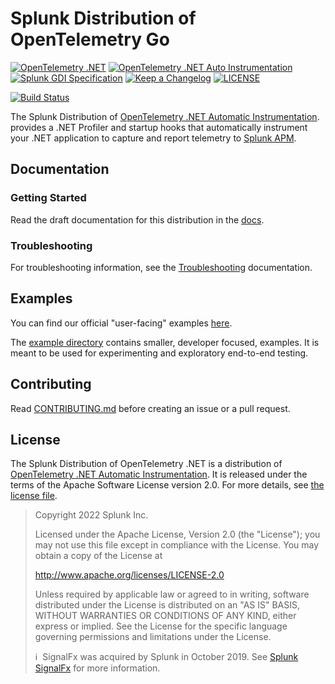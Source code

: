 # Splunk Distribution of OpenTelemetry Go

[![OpenTelemetry .NET](https://img.shields.io/badge/OTel-1.3.1-blueviolet)](https://github.com/open-telemetry/opentelemetry-dotnet/releases/tag/core-1.3.1)
[![OpenTelemetry .NET Auto Instrumentation](https://img.shields.io/badge/OTel-v0.3.1-blueviolet)](https://github.com/open-telemetry/opentelemetry-dotnet-instrumentation/releases/tag/v0.3.1-beta.1)
[![Splunk GDI Specification](https://img.shields.io/badge/GDI-1.3.0-blueviolet)](https://github.com/signalfx/gdi-specification/releases/tag/v1.3.0)
[![Keep a Changelog](https://img.shields.io/badge/changelog-Keep%20a%20Changelog-%23E05735)](CHANGELOG.md)
[![LICENSE](https://img.shields.io/github/license/signalfx/splunk-otel-dotent)](LICENSE)

[![Build Status](https://img.shields.io/github/workflow/status/signalfx/splunk-otel-dotnet/ci)](https://github.com/signalfx/splunk-otel-dotnet/actions?query=branch%3Amain)

The Splunk Distribution of
[OpenTelemetry .NET Automatic Instrumentation](https://github.com/open-telemetry/opentelemetry-dotnet-instrumentation).
provides a .NET Profiler and startup hooks
that automatically instrument your .NET application to capture and report
telemetry to [Splunk APM](https://docs.splunk.com/Observability/apm/intro-to-apm.html).

## Documentation

### Getting Started

Read the draft documentation for this distribution in the
[docs](docs/README.md).

<!-- To be used when we have our official docs:
Read the official documentation for this distribution in the
[Splunk Docs site](https://docs.splunk.com/Observability/gdi/get-data-in/application/dotnet/get-started.html).
-->

### Troubleshooting

For troubleshooting information, see the
[Troubleshooting](docs/troubleshooting.md)
documentation.

<!-- To be used when we have our official docs:
For troubleshooting information, see the
[Troubleshooting](https://docs.splunk.com/Observability/gdi/get-data-in/application/dotnet/troubleshooting/common-dotnet-troubleshooting.html)
documentation.
-->

## Examples

You can find our official "user-facing" examples
[here](https://github.com/signalfx/tracing-examples/tree/main/opentelemetry-tracing/opentelemetry-dotnet).

The [example directory](./example) contains smaller, developer focused, examples.
It is meant to be used for experimenting and exploratory end-to-end testing.

## Contributing

Read [CONTRIBUTING.md](CONTRIBUTING.md)
before creating an issue or a pull request.

## License

The Splunk Distribution of OpenTelemetry .NET is a distribution of
[OpenTelemetry .NET Automatic Instrumentation](https://github.com/open-telemetry/opentelemetry-dotnet-instrumentation).
It is released under the terms of the Apache Software License version 2.0.
For more details, see [the license file](./LICENSE).

> Copyright 2022 Splunk Inc.
>
> Licensed under the Apache License, Version 2.0 (the "License");
> you may not use this file except in compliance with the License.
> You may obtain a copy of the License at
>
> <http://www.apache.org/licenses/LICENSE-2.0>
>
> Unless required by applicable law or agreed to in writing,
> software distributed under the License is distributed on an "AS IS" BASIS,
> WITHOUT WARRANTIES OR CONDITIONS OF ANY KIND, either express or implied.
> See the License for the specific language governing permissions
> and limitations under the License.
>
>ℹ️&nbsp;&nbsp;SignalFx was acquired by Splunk in October 2019.
> See [Splunk SignalFx](https://www.splunk.com/en_us/investor-relations/acquisitions/signalfx.html)
> for more information.

